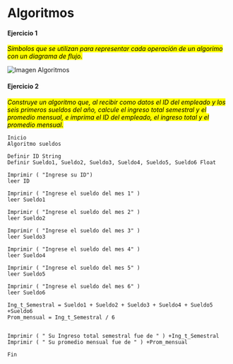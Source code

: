 # Algoritmos

#### Ejercicio 1 
<mark>_Símbolos que se utilizan para representar cada operación de un algorimo con un diagrama de flujo._

![Imagen Algoritmos](https://github.com/user-attachments/assets/9f0f7ffa-7997-4b0d-896e-be38a80dd789)

#### Ejercicio 2

<mark>_Construye un algoritmo que, al recibir como datos el ID del empleado y los seis primeros sueldos del año, calcule el ingreso total semestral y el promedio mensual, e imprima el ID del empleado, el ingreso total y el promedio mensual._

```
Inicio
Algoritmo sueldos

Definir ID String
Definir Sueldo1, Sueldo2, Sueldo3, Sueldo4, Sueldo5, Sueldo6 Float

Imprimir ( "Ingrese su ID")
leer ID

Imprimir ( "Ingrese el sueldo del mes 1" )
leer Sueldo1

Imprimir ( "Ingrese el sueldo del mes 2" )
leer Sueldo2

Imprimir ( "Ingrese el sueldo del mes 3" )
leer Sueldo3

Imprimir ( "Ingrese el sueldo del mes 4" )
leer Sueldo4

Imprimir ( "Ingrese el sueldo del mes 5" )
leer Sueldo5

Imprimir ( "Ingrese el sueldo del mes 6" )
leer Sueldo6

Ing_t_Semestral = Sueldo1 + Sueldo2 + Sueldo3 + Sueldo4 + Sueldo5 +Sueldo6
Prom_mensual = Ing_t_Semestral / 6


Imprimir ( " Su Ingreso total semestral fue de " ) +Ing_t_Semestral
Imprimir ( " Su promedio mensual fue de " ) +Prom_mensual

Fin
```
